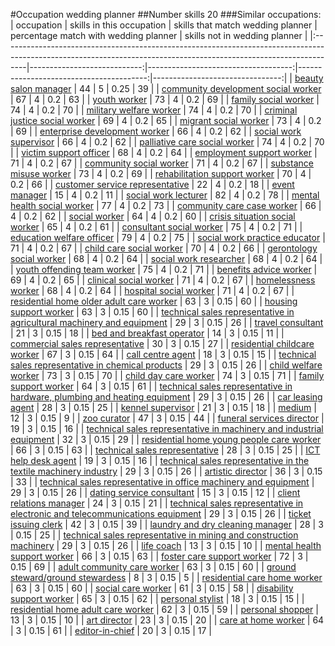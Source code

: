 #Occupation wedding planner
##Number skills 20
###Similar occupations:
| occupation                                                                                                                                                        |   skills in this occupation |   skills that match wedding planner |   percentage match with wedding planner |   skills not in wedding planner |
|:------------------------------------------------------------------------------------------------------------------------------------------------------------------|----------------------------:|------------------------------------:|----------------------------------------:|--------------------------------:|
| [beauty salon manager](beauty_salon_manager.md)                                                                                                                   |                          44 |                                   5 |                                    0.25 |                              39 |
| [community development social worker](community_development_social_worker.md)                                                                                     |                          67 |                                   4 |                                    0.2  |                              63 |
| [youth worker](youth_worker.md)                                                                                                                                   |                          73 |                                   4 |                                    0.2  |                              69 |
| [family social worker](family_social_worker.md)                                                                                                                   |                          74 |                                   4 |                                    0.2  |                              70 |
| [military welfare worker](military_welfare_worker.md)                                                                                                             |                          74 |                                   4 |                                    0.2  |                              70 |
| [criminal justice social worker](criminal_justice_social_worker.md)                                                                                               |                          69 |                                   4 |                                    0.2  |                              65 |
| [migrant social worker](migrant_social_worker.md)                                                                                                                 |                          73 |                                   4 |                                    0.2  |                              69 |
| [enterprise development worker](enterprise_development_worker.md)                                                                                                 |                          66 |                                   4 |                                    0.2  |                              62 |
| [social work supervisor](social_work_supervisor.md)                                                                                                               |                          66 |                                   4 |                                    0.2  |                              62 |
| [palliative care social worker](palliative_care_social_worker.md)                                                                                                 |                          74 |                                   4 |                                    0.2  |                              70 |
| [victim support officer](victim_support_officer.md)                                                                                                               |                          68 |                                   4 |                                    0.2  |                              64 |
| [employment support worker](employment_support_worker.md)                                                                                                         |                          71 |                                   4 |                                    0.2  |                              67 |
| [community social worker](community_social_worker.md)                                                                                                             |                          71 |                                   4 |                                    0.2  |                              67 |
| [substance misuse worker](substance_misuse_worker.md)                                                                                                             |                          73 |                                   4 |                                    0.2  |                              69 |
| [rehabilitation support worker](rehabilitation_support_worker.md)                                                                                                 |                          70 |                                   4 |                                    0.2  |                              66 |
| [customer service representative](customer_service_representative.md)                                                                                             |                          22 |                                   4 |                                    0.2  |                              18 |
| [event manager](event_manager.md)                                                                                                                                 |                          15 |                                   4 |                                    0.2  |                              11 |
| [social work lecturer](social_work_lecturer.md)                                                                                                                   |                          82 |                                   4 |                                    0.2  |                              78 |
| [mental health social worker](mental_health_social_worker.md)                                                                                                     |                          77 |                                   4 |                                    0.2  |                              73 |
| [community care case worker](community_care_case_worker.md)                                                                                                       |                          66 |                                   4 |                                    0.2  |                              62 |
| [social worker](social_worker.md)                                                                                                                                 |                          64 |                                   4 |                                    0.2  |                              60 |
| [crisis situation social worker](crisis_situation_social_worker.md)                                                                                               |                          65 |                                   4 |                                    0.2  |                              61 |
| [consultant social worker](consultant_social_worker.md)                                                                                                           |                          75 |                                   4 |                                    0.2  |                              71 |
| [education welfare officer](education_welfare_officer.md)                                                                                                         |                          79 |                                   4 |                                    0.2  |                              75 |
| [social work practice educator](social_work_practice_educator.md)                                                                                                 |                          71 |                                   4 |                                    0.2  |                              67 |
| [child care social worker](child_care_social_worker.md)                                                                                                           |                          70 |                                   4 |                                    0.2  |                              66 |
| [gerontology social worker](gerontology_social_worker.md)                                                                                                         |                          68 |                                   4 |                                    0.2  |                              64 |
| [social work researcher](social_work_researcher.md)                                                                                                               |                          68 |                                   4 |                                    0.2  |                              64 |
| [youth offending team worker](youth_offending_team_worker.md)                                                                                                     |                          75 |                                   4 |                                    0.2  |                              71 |
| [benefits advice worker](benefits_advice_worker.md)                                                                                                               |                          69 |                                   4 |                                    0.2  |                              65 |
| [clinical social worker](clinical_social_worker.md)                                                                                                               |                          71 |                                   4 |                                    0.2  |                              67 |
| [homelessness worker](homelessness_worker.md)                                                                                                                     |                          68 |                                   4 |                                    0.2  |                              64 |
| [hospital social worker](hospital_social_worker.md)                                                                                                               |                          71 |                                   4 |                                    0.2  |                              67 |
| [residential home older adult care worker](residential_home_older_adult_care_worker.md)                                                                           |                          63 |                                   3 |                                    0.15 |                              60 |
| [housing support worker](housing_support_worker.md)                                                                                                               |                          63 |                                   3 |                                    0.15 |                              60 |
| [technical sales representative in agricultural machinery and equipment](technical_sales_representative_in_agricultural_machinery_and_equipment.md)               |                          29 |                                   3 |                                    0.15 |                              26 |
| [travel consultant](travel_consultant.md)                                                                                                                         |                          21 |                                   3 |                                    0.15 |                              18 |
| [bed and breakfast operator](bed_and_breakfast_operator.md)                                                                                                       |                          14 |                                   3 |                                    0.15 |                              11 |
| [commercial sales representative](commercial_sales_representative.md)                                                                                             |                          30 |                                   3 |                                    0.15 |                              27 |
| [residential childcare worker](residential_childcare_worker.md)                                                                                                   |                          67 |                                   3 |                                    0.15 |                              64 |
| [call centre agent](call_centre_agent.md)                                                                                                                         |                          18 |                                   3 |                                    0.15 |                              15 |
| [technical sales representative in chemical products](technical_sales_representative_in_chemical_products.md)                                                     |                          29 |                                   3 |                                    0.15 |                              26 |
| [child welfare worker](child_welfare_worker.md)                                                                                                                   |                          73 |                                   3 |                                    0.15 |                              70 |
| [child day care worker](child_day_care_worker.md)                                                                                                                 |                          74 |                                   3 |                                    0.15 |                              71 |
| [family support worker](family_support_worker.md)                                                                                                                 |                          64 |                                   3 |                                    0.15 |                              61 |
| [technical sales representative in hardware, plumbing and heating equipment](technical_sales_representative_in_hardware,_plumbing_and_heating_equipment.md)       |                          29 |                                   3 |                                    0.15 |                              26 |
| [car leasing agent](car_leasing_agent.md)                                                                                                                         |                          28 |                                   3 |                                    0.15 |                              25 |
| [kennel supervisor](kennel_supervisor.md)                                                                                                                         |                          21 |                                   3 |                                    0.15 |                              18 |
| [medium](medium.md)                                                                                                                                               |                          12 |                                   3 |                                    0.15 |                               9 |
| [zoo curator](zoo_curator.md)                                                                                                                                     |                          47 |                                   3 |                                    0.15 |                              44 |
| [funeral services director](funeral_services_director.md)                                                                                                         |                          19 |                                   3 |                                    0.15 |                              16 |
| [technical sales representative in machinery and industrial equipment](technical_sales_representative_in_machinery_and_industrial_equipment.md)                   |                          32 |                                   3 |                                    0.15 |                              29 |
| [residential home young people care worker](residential_home_young_people_care_worker.md)                                                                         |                          66 |                                   3 |                                    0.15 |                              63 |
| [technical sales representative](technical_sales_representative.md)                                                                                               |                          28 |                                   3 |                                    0.15 |                              25 |
| [ICT help desk agent](ICT_help_desk_agent.md)                                                                                                                     |                          19 |                                   3 |                                    0.15 |                              16 |
| [technical sales representative in the textile machinery industry](technical_sales_representative_in_the_textile_machinery_industry.md)                           |                          29 |                                   3 |                                    0.15 |                              26 |
| [artistic director](artistic_director.md)                                                                                                                         |                          36 |                                   3 |                                    0.15 |                              33 |
| [technical sales representative in office machinery and equipment](technical_sales_representative_in_office_machinery_and_equipment.md)                           |                          29 |                                   3 |                                    0.15 |                              26 |
| [dating service consultant](dating_service_consultant.md)                                                                                                         |                          15 |                                   3 |                                    0.15 |                              12 |
| [client relations manager](client_relations_manager.md)                                                                                                           |                          24 |                                   3 |                                    0.15 |                              21 |
| [technical sales representative in electronic and telecommunications equipment](technical_sales_representative_in_electronic_and_telecommunications_equipment.md) |                          29 |                                   3 |                                    0.15 |                              26 |
| [ticket issuing clerk](ticket_issuing_clerk.md)                                                                                                                   |                          42 |                                   3 |                                    0.15 |                              39 |
| [laundry and dry cleaning manager](laundry_and_dry_cleaning_manager.md)                                                                                           |                          28 |                                   3 |                                    0.15 |                              25 |
| [technical sales representative in mining and construction machinery](technical_sales_representative_in_mining_and_construction_machinery.md)                     |                          29 |                                   3 |                                    0.15 |                              26 |
| [life coach](life_coach.md)                                                                                                                                       |                          13 |                                   3 |                                    0.15 |                              10 |
| [mental health support worker](mental_health_support_worker.md)                                                                                                   |                          66 |                                   3 |                                    0.15 |                              63 |
| [foster care support worker](foster_care_support_worker.md)                                                                                                       |                          72 |                                   3 |                                    0.15 |                              69 |
| [adult community care worker](adult_community_care_worker.md)                                                                                                     |                          63 |                                   3 |                                    0.15 |                              60 |
| [ground steward/ground stewardess](ground_steward-ground_stewardess.md)                                                                                           |                           8 |                                   3 |                                    0.15 |                               5 |
| [residential care home worker](residential_care_home_worker.md)                                                                                                   |                          63 |                                   3 |                                    0.15 |                              60 |
| [social care worker](social_care_worker.md)                                                                                                                       |                          61 |                                   3 |                                    0.15 |                              58 |
| [disability support worker](disability_support_worker.md)                                                                                                         |                          65 |                                   3 |                                    0.15 |                              62 |
| [personal stylist](personal_stylist.md)                                                                                                                           |                          18 |                                   3 |                                    0.15 |                              15 |
| [residential home adult care worker](residential_home_adult_care_worker.md)                                                                                       |                          62 |                                   3 |                                    0.15 |                              59 |
| [personal shopper](personal_shopper.md)                                                                                                                           |                          13 |                                   3 |                                    0.15 |                              10 |
| [art director](art_director.md)                                                                                                                                   |                          23 |                                   3 |                                    0.15 |                              20 |
| [care at home worker](care_at_home_worker.md)                                                                                                                     |                          64 |                                   3 |                                    0.15 |                              61 |
| [editor-in-chief](editor-in-chief.md)                                                                                                                             |                          20 |                                   3 |                                    0.15 |                              17 |
